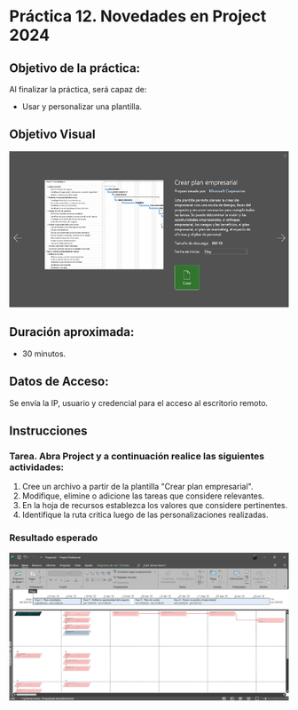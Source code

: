 # Práctica 12. Novedades en Project 2024

## Objetivo de la práctica:
Al finalizar la práctica, será capaz de:
- Usar y personalizar una plantilla.

## Objetivo Visual 

![diagrama1](../images/12.3.jpg)

## Duración aproximada:
- 30 minutos.

## Datos de Acceso:
Se envía la IP, usuario y credencial para el acceso al escritorio remoto.

## Instrucciones 
<!-- Proporciona pasos detallados sobre cómo configurar y administrar sistemas, implementar soluciones de software, realizar pruebas de seguridad, o cualquier otro escenario práctico relevante para el campo de la tecnología de la información -->
### Tarea. Abra Project y a continuación realice las siguientes actividades:
1.	Cree un archivo a partir de la plantilla "Crear plan empresarial".
2.	Modifique, elimine o adicione las tareas que considere relevantes.
3.	En la hoja de recursos establezca los valores que considere pertinentes.
4.	Identifique la ruta critica luego de las personalizaciones realizadas.

### Resultado esperado

![imagen resultado](../images/12.4.jpg)
